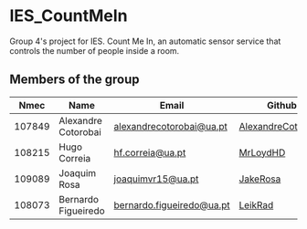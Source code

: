 # IES_CountMeIn
Group 4's project for IES. Count Me In, an automatic sensor service that controls the number of people inside a room.

## Members of the group

| Nmec | Name | Email | Github | Roles|
| --- | --- | --- | --- | --- |
| 107849 | Alexandre Cotorobai | <alexandrecotorobai@ua.pt> | [AlexandreCotorobai](https://github.com/AlexandreCotorobai) | Team Manager
| 108215 | Hugo Correia | <hf.correia@ua.pt> |   [MrLoydHD](https://github.com/MrLoydHD) | Product Owner
| 109089 | Joaquim Rosa | <joaquimvr15@ua.pt> | [JakeRosa](https://github.com/JakeRosa) | Architect
| 108073 | Bernardo Figueiredo | <bernardo.figueiredo@ua.pt> | [LeikRad](https://github.com/LeikRad) | DevOps Master

<br>
